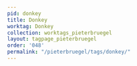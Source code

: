 ```yaml
---
pid: donkey
title: Donkey
worktag: Donkey
collection: worktags_pieterbruegel
layout: tagpage_pieterbruegel
order: '048'
permalink: "/pieterbruegel/tags/donkey/"
---
```

